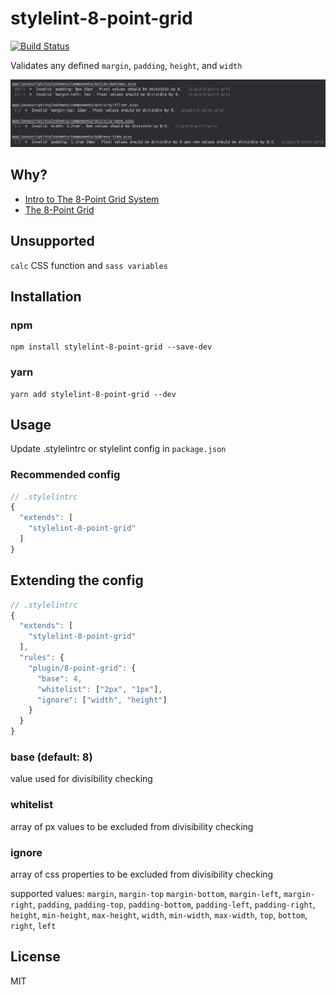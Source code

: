 # stylelint-8-point-grid

[![Build Status](https://travis-ci.org/darwintantuco/stylelint-8-point-grid.svg?branch=master)](https://travis-ci.org/darwintantuco/stylelint-8-point-grid)

Validates any defined `margin`, `padding`, `height`, and `width`

![](demo.png)

## Why?

- [Intro to The 8-Point Grid System](https://builttoadapt.io/intro-to-the-8-point-grid-system-d2573cde8632)
- [The 8-Point Grid](https://spec.fm/specifics/8-pt-grid)

## Unsupported

`calc` CSS function and `sass variables`

## Installation

### npm

```
npm install stylelint-8-point-grid --save-dev
```

### yarn

```
yarn add stylelint-8-point-grid --dev
```

## Usage

Update .stylelintrc or stylelint config in `package.json`

### Recommended config

```js
// .stylelintrc
{
  "extends": [
    "stylelint-8-point-grid"
  ]
}
```

## Extending the config

```js
// .stylelintrc
{
  "extends": [
    "stylelint-8-point-grid"
  ],
  "rules": {
    "plugin/8-point-grid": {
      "base": 4,
      "whitelist": ["2px", "1px"],
      "ignore": ["width", "height"]
    }
  }
}
```

### base (default: 8)

value used for divisibility checking

### whitelist

array of px values to be excluded from divisibility checking

### ignore

array of css properties to be excluded from divisibility checking

supported values: `margin`, `margin-top` `margin-bottom`, `margin-left`, `margin-right`,
`padding`, `padding-top`, `padding-bottom`, `padding-left`, `padding-right`,
`height`, `min-height`, `max-height`,
`width`, `min-width`, `max-width`,
`top`, `bottom`, `right`, `left`

## License

MIT
